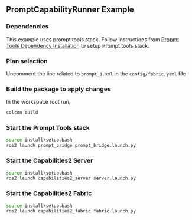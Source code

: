 ## PromptCapabilityRunner Example

### Dependencies

This example uses prompt tools stack. Follow instructions from [Propmt Tools Dependency Installation](../../docs/prompt_tools_setup.md) to setup Prompt tools stack.

### Plan selection

Uncomment the  line related to `prompt_1.xml` in the `config/fabric,yaml` file

### Build the package to apply changes

In the workspace root run,

```bash
colcon build
```

### Start the Prompt Tools stack

```bash
source install/setup.bash
ros2 launch prompt_bridge prompt_bridge.launch.py
```

### Start the Capabilities2 Server

```bash
source install/setup.bash
ros2 launch capabilities2_server server.launch.py
```

### Start the Capabilities2 Fabric

```bash
source install/setup.bash
ros2 launch capabilities2_fabric fabric.launch.py
```